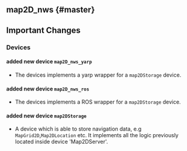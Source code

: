 map2D_nws {#master}
-------------------------

## Important Changes

### Devices

#### added new device `map2D_nws_yarp`
* The devices implements a yarp wrapper for a `map2DStorage` device.

#### added new device `map2D_nws_ros`
* The devices implements a ROS wrapper for a `map2DStorage` device.

#### added new device `map2DStorage`
* A device which is able to store navigation data, e.g `MapGrid2D`,`Map2DLocation` etc. It implements all the logic previously located inside device 'Map2DServer'.
